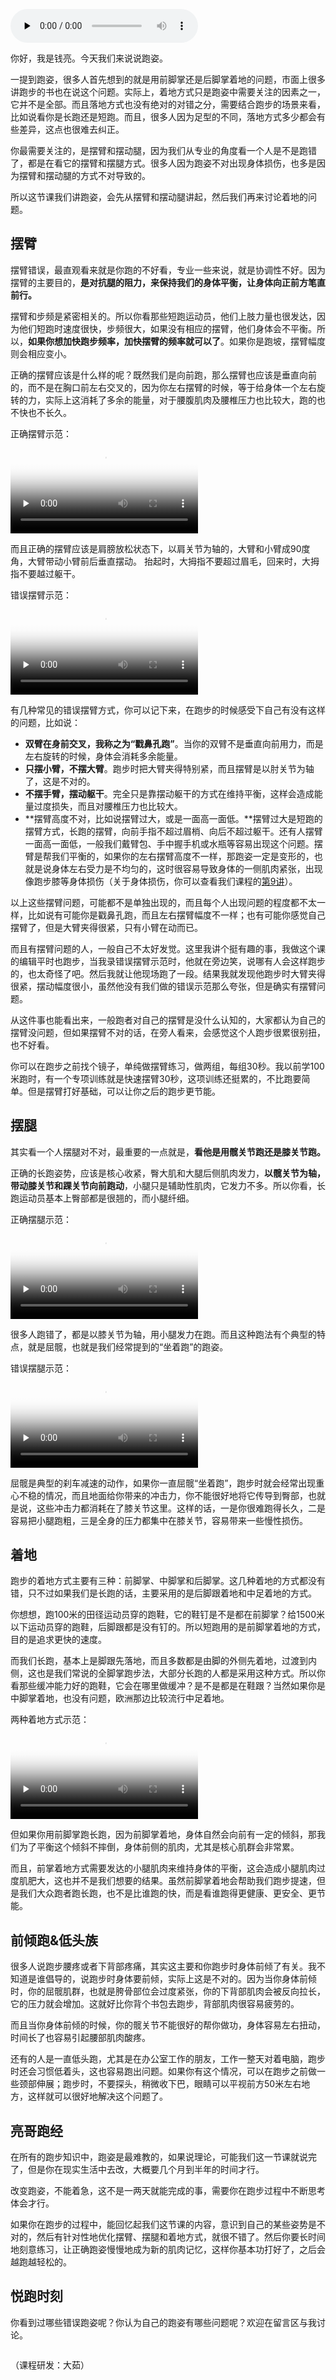 <audio id="audio" title="02 | 正确的跑步姿势是什么样的？" controls="" preload="none"><source id="mp3" src="https://static001.geekbang.org/resource/audio/fa/55/fa8e0fdfd2b59c6f793dba49153d8055.mp3"></audio>

你好，我是钱亮。今天我们来说说跑姿。

一提到跑姿，很多人首先想到的就是用前脚掌还是后脚掌着地的问题，市面上很多讲跑步的书也在说这个问题。实际上，着地方式只是跑姿中需要关注的因素之一，它并不是全部。而且落地方式也没有绝对的对错之分，需要结合跑步的场景来看，比如说看你是长跑还是短跑。而且，很多人因为足型的不同，落地方式多少都会有些差异，这点也很难去纠正。

你最需要关注的，是摆臂和摆动腿，因为我们从专业的角度看一个人是不是跑错了，都是在看它的摆臂和摆腿方式。很多人因为跑姿不对出现身体损伤，也多是因为摆臂和摆动腿的方式不对导致的。

所以这节课我们讲跑姿，会先从摆臂和摆动腿讲起，然后我们再来讨论着地的问题。

## 摆臂

摆臂错误，最直观看来就是你跑的不好看，专业一些来说，就是协调性不好。因为摆臂的主要目的，**是对抗腿的阻力，来保持我们的身体平衡，让身体向正前方笔直前行。**

摆臂和步频是紧密相关的。所以你看那些短跑运动员，他们上肢力量也很发达，因为他们短跑时速度很快，步频很大，如果没有相应的摆臂，他们身体会不平衡。所以，**如果你想加快跑步频率，加快摆臂的频率就可以了**。如果你是跑坡，摆臂幅度则会相应变小。

正确的摆臂应该是什么样的呢？既然我们是向前跑，那么摆臂也应该是垂直向前的，而不是在胸口前左右交叉的，因为你左右摆臂的时候，等于给身体一个左右旋转的力，实际上这消耗了多余的能量，对于腰腹肌肉及腰椎压力也比较大，跑的也不快也不长久。

正确摆臂示范：<br>
<video poster="https://media001.geekbang.org/4e9705783f1e487da11d8d1d2f6760dc/snapshots/6b46fc870b3f4a78820f8472aaf34584-00002.jpg" preload="none" controls=""><source src="https://media001.geekbang.org/customerTrans/7e27d07d27d407ebcc195a0e78395f55/16b89a7a-174cdff297d-0000-0000-01d-dbacd.mp4" type="video/mp4"></video>

而且正确的摆臂应该是肩膀放松状态下，以肩关节为轴的，大臂和小臂成90度角，大臂带动小臂前后垂直摆动。 抬起时，大拇指不要超过眉毛，回来时，大拇指不要越过躯干。

错误摆臂示范：<br>
<video poster="https://media001.geekbang.org/78474dfa8c2545d1b03f9bec874af537/snapshots/2f978f1bbc3947669079d646ac7195f5-00003.jpg" preload="none" controls=""><source src="https://media001.geekbang.org/customerTrans/7e27d07d27d407ebcc195a0e78395f55/4ecc2115-174ce0a8f8a-0000-0000-01d-dbacd.mp4" type="video/mp4"><source src=" https://media001.geekbang.org/06a33c03fe5347edaf988ef94b20701a/06a305c9a17c4091a62fff62d524654e-cfcbf6e8e03b05f71a3723db1bea465f-sd.m3u8" type="application/x-mpegURL"></video>

有几种常见的错误摆臂方式，你可以记下来，在跑步的时候感受下自己有没有这样的问题，比如说：

- **双臂在身前交叉，我称之为“戳鼻孔跑”**。当你的双臂不是垂直向前用力，而是左右旋转的时候，身体会消耗多余能量。
- **只摆小臂，不摆大臂**。跑步时把大臂夹得特别紧，而且摆臂是以肘关节为轴了，这是不对的。
- **不摆手臂，摆动躯干**。完全只是靠摆动躯干的方式在维持平衡，这样会造成能量过度损失，而且对腰椎压力也比较大。
- **摆臂高度不对，比如说摆臂过大，或是一面高一面低。**摆臂过大是短跑的摆臂方式，长跑的摆臂，向前手指不超过眉梢、向后不超过躯干。还有人摆臂一面高一面低，一般我们戴臂包、手中握手机或水瓶等容易出现这个问题。摆臂是帮我们平衡的，如果你的左右摆臂高度不一样，那跑姿一定是变形的，也就是说身体左右受力是不均匀的，这时很容易导致身体的一侧肌肉紧张，出现像跑步膝等身体损伤（关于身体损伤，你可以查看我们课程的[第9讲](https://time.geekbang.org/column/article/290411)）。

以上这些摆臂问题，可能都不是单独出现的，而且每个人出现问题的程度都不太一样，比如说有可能你是戳鼻孔跑，而且左右摆臂幅度不一样；也有可能你感觉自己摆臂了，但是大臂夹得很紧，只有小臂在动而已。

而且有摆臂问题的人，一般自己不太好发觉。这里我讲个挺有趣的事，我做这个课的编辑平时也跑步，当我录错误摆臂示范时，他就在旁边笑，说哪有人会这样跑步的，也太奇怪了吧。然后我就让他现场跑了一段。结果我就发现他跑步时大臂夹得很紧，摆动幅度很小，虽然他没有我们做的错误示范那么夸张，但是确实有摆臂问题。

从这件事也能看出来，一般跑者对自己的摆臂是没什么认知的，大家都认为自己的摆臂没问题，但如果摆臂不对的话，在旁人看来，会感觉这个人跑步很累很别扭，也不好看。

你可以在跑步之前找个镜子，单纯做摆臂练习，做两组，每组30秒。我以前学100米跑时，有一个专项训练就是快速摆臂30秒，这项训练还挺累的，不比跑要简单。但是摆臂打好基础，可以让你之后的跑步更节能。

## 摆腿

其实看一个人摆腿对不对，最重要的一点就是，**看他是用髋关节跑还是膝关节跑。**

正确的长跑姿势，应该是核心收紧，臀大肌和大腿后侧肌肉发力，**以髋关节为轴，带动膝关节和踝关节向前跑动**，小腿只是辅助性肌肉，它发力不多。所以你看，长跑运动员基本上臀部都是很翘的，而小腿纤细。

正确摆腿示范：<br>
<video poster="https://media001.geekbang.org/e5814e9034cc49e9a31350e0356d727f/snapshots/bd9caa2cf1e14001a5055dee6d8eafef-00002.jpg" preload="none" controls=""><source src="https://media001.geekbang.org/customerTrans/7e27d07d27d407ebcc195a0e78395f55/a952b42-174cdff2384-0000-0000-01d-dbacd.mp4" type="video/mp4"><source src=" https://media001.geekbang.org/ef7e810f7c75440fb6775afa4de396df/2f66c06b8a6d4deca72b00c7878ecaf1-ca36be3bc1967c409a930ff2a9767d75-sd.m3u8" type="application/x-mpegURL"></video>

很多人跑错了，都是以膝关节为轴，用小腿发力在跑。而且这种跑法有个典型的特点，就是屈髋，也就是我们经常提到的“坐着跑”的跑姿。

错误摆腿示范：<br>
<video poster="https://media001.geekbang.org/35242695461a47cb91440e87a48b676d/snapshots/381adf1fef614fdd8f8259057eb14028-00002.jpg" preload="none" controls=""><source src="https://media001.geekbang.org/customerTrans/7e27d07d27d407ebcc195a0e78395f55/45b687cc-174ce0a894b-0000-0000-01d-dbacd.mp4" type="video/mp4"><source src=" https://media001.geekbang.org/90b721b481034eb281f4996cfaea383e/a53401adad1541b8b0d5077faaf3f041-921e782acc3fd89cfaf8ee66619c5868-sd.m3u8" type="application/x-mpegURL"></video>

屈髋是典型的刹车减速的动作，如果你一直屈髋“坐着跑”，跑步时就会经常出现重心不稳的情况，而且地面给你带来的冲击力，你不能很好地将它传导到臀部，也就是说，这些冲击力都消耗在了膝关节这里。这样的话，一是你很难跑得长久，二是容易把小腿跑粗，三是全身的压力都集中在膝关节，容易带来一些慢性损伤。

## 着地

跑步的着地方式主要有三种：前脚掌、中脚掌和后脚掌。这几种着地的方式都没有错，只不过如果我们是长跑的话，主要采用的是后脚跟着地和中足着地的方式。

你想想，跑100米的田径运动员穿的跑鞋，它的鞋钉是不是都在前脚掌？给1500米以下运动员穿的跑鞋，后脚跟都是没有钉的。所以短跑用的是前脚掌着地的方式，目的是追求更快的速度。

而我们长跑，基本上是脚跟先落地，而且多数都是由脚的外侧先着地，过渡到内侧，这也是我们常说的全脚掌跑步法，大部分长跑的人都是采用这种方式。所以你看那些缓冲能力好的跑鞋，它会在哪里做缓冲？是不是都是在鞋跟？当然如果你是中脚掌着地，也没有问题，欧洲那边比较流行中足着地。

两种着地方式示范：<br>
<video poster="https://media001.geekbang.org/9d0d11599fcd463994928bea627adb07/snapshots/78f96b3a7f1b4eb384a7b21df90e757b-00002.jpg" preload="none" controls=""><source src="https://media001.geekbang.org/customerTrans/7e27d07d27d407ebcc195a0e78395f55/dcdbe67-174cdff2dca-0000-0000-01d-dbacd.mp4" type="video/mp4"><source src=" https://media001.geekbang.org/e1f07c0bd8e04e1e9e9d652d14773fcd/cde1c8b1eb4d4bb9ad9a44c038e20718-4690f853f227f1e280ef5fc02e1aa85f-sd.m3u8" type="application/x-mpegURL"></video>

但如果你用前脚掌跑长跑，因为前脚掌着地，身体自然会向前有一定的倾斜，那我们为了平衡这个倾斜不摔倒，身体前侧的肌肉，尤其是核心肌群会非常累。

而且，前掌着地方式需要发达的小腿肌肉来维持身体的平衡，这会造成小腿肌肉过度肌肥大，这也并不是我们想要的结果。虽然前脚掌着地会帮助我们跑步提速，但是我们大众跑者跑长跑，也不是比谁跑的快，而是看谁跑得更健康、更安全、更节能。

## 前倾跑&amp;低头族

很多人说跑步腰疼或者下背部疼痛，其实这主要和你跑步时身体前倾了有关。我不知道是谁倡导的，说跑步时身体要前倾，实际上这是不对的。因为当你身体前倾时，你的屈髋肌群，也就是胯骨部位会过度紧张，你的下背部肌肉会被反向拉长，它的压力就会增加。这就好比你背个书包去跑步，背部肌肉很容易疲劳的。

而且当你身体前倾的时候，你的髋关节不能很好的帮你做功，身体容易左右扭动，时间长了也容易引起腰部肌肉酸疼。

还有的人是一直低头跑，尤其是在办公室工作的朋友，工作一整天对着电脑，跑步时还会习惯低着头，这也容易跑出问题。如果你有这个情况，可以在跑步之前做一些颈部伸展；跑步时，不要探头，稍微收下巴，眼睛可以平视前方50米左右地方，这样就可以很好地解决这个问题了。

## 亮哥跑经

在所有的跑步知识中，跑姿是最难教的，如果说理论，可能我们这一节课就说完了，但是你在现实生活中去改，大概要几个月到半年的时间才行。

改变跑姿，不能着急，这不是一两天就能完成的事，需要你在跑步过程中不断思考体会才行。

如果你在跑步的过程中，能回忆起我们这节课的内容，意识到自己的某些姿势是不对的，然后有针对性地优化摆臂、摆腿和着地方式，就很不错了。然后你要长时间地刻意练习，让正确跑姿慢慢地成为新的肌肉记忆，这样你基本功打好了，之后会越跑越轻松的。

## 悦跑时刻

你看到过哪些错误跑姿呢？你认为自己的跑姿有哪些问题呢？欢迎在留言区与我讨论。

<img src="https://static001.geekbang.org/resource/image/ed/3d/edc4058bbd9f7056b6c996b6f7dbc23d.jpg" alt="">

（课程研发：大茹）
